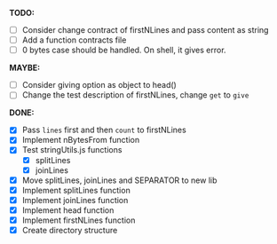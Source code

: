 **TODO:**

- [ ] Consider change contract of firstNLines and pass content as string
- [ ] Add a function contracts file
- [ ] 0 bytes case should be handled. On shell, it gives error.
  
**MAYBE:**

- [ ] Consider giving option as object to head()
- [ ] Change the test description of firstNLines, change `get` to `give`

**DONE:**
- [x] Pass `lines` first and then `count` to firstNLines
- [x] Implement nBytesFrom function
- [x] Test stringUtils.js functions
  - [x] splitLines
  - [x] joinLines
- [x] Move splitLines, joinLines and SEPARATOR to new lib
- [x] Implement splitLines function
- [x] Implement joinLines function
- [x] Implement head function
- [x] Implement firstNLines function
- [x] Create directory structure
